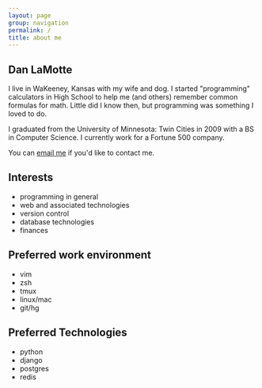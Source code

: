 ```yaml
---
layout: page
group: navigation
permalink: /
title: about me
---
```


Dan LaMotte
-----------
I live in WaKeeney, Kansas with my wife and dog.  I started "programming"
calculators in High School to help me (and others) remember common formulas
for math.  Little did I know then, but programming was something I loved to
do.

I graduated from the University of Minnesota: Twin Cities in 2009 with a BS in
Computer Science.  I currently work for a Fortune 500 company.

You can [email me](mailto:lamotte85@gmail.com) if you'd like to contact me.

Interests
-----------------
* programming in general
* web and associated technologies
* version control
* database technologies
* finances

Preferred work environment
--------------------------
* vim
* zsh
* tmux
* linux/mac
* git/hg

Preferred Technologies
----------------------
* python
* django
* postgres
* redis
